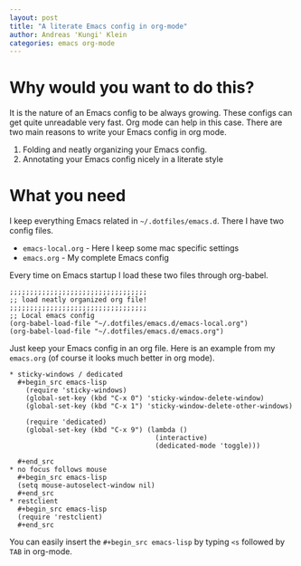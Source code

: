 ```yaml
---
layout: post
title: "A literate Emacs config in org-mode"
author: Andreas 'Kungi' Klein
categories: emacs org-mode
---
```

# Why would you want to do this?

It is the nature of an Emacs config to be always growing.  These configs can get
quite unreadable very fast. Org mode can help in this case. There are two main
reasons to write your Emacs config in org mode.

1. Folding and neatly organizing your Emacs config.
2. Annotating your Emacs config nicely in a literate style

# What you need

I keep everything Emacs related in `~/.dotfiles/emacs.d`. There I have two
config files.

- `emacs-local.org` - Here I keep some mac specific settings
- `emacs.org` - My complete Emacs config

Every time on Emacs startup I load these two files through org-babel.

```emacs-lisp
;;;;;;;;;;;;;;;;;;;;;;;;;;;;;;;;;;
;; load neatly organized org file!
;;;;;;;;;;;;;;;;;;;;;;;;;;;;;;;;;;
;; Local emacs config
(org-babel-load-file "~/.dotfiles/emacs.d/emacs-local.org")
(org-babel-load-file "~/.dotfiles/emacs.d/emacs.org")

```

Just keep your Emacs config in an org file. Here is an example from my `emacs.org`
(of course it looks much better in org mode).

```
* sticky-windows / dedicated
  #+begin_src emacs-lisp
    (require 'sticky-windows)
    (global-set-key (kbd "C-x 0") 'sticky-window-delete-window)
    (global-set-key (kbd "C-x 1") 'sticky-window-delete-other-windows)

    (require 'dedicated)
    (global-set-key (kbd "C-x 9") (lambda ()
                                    (interactive)
                                    (dedicated-mode 'toggle)))

  #+end_src
* no focus follows mouse
  #+begin_src emacs-lisp
  (setq mouse-autoselect-window nil)
  #+end_src
* restclient
  #+begin_src emacs-lisp
  (require 'restclient)
  #+end_src
```

You can easily insert the `#+begin_src emacs-lisp` by typing `<s` followed by
`TAB` in org-mode.
